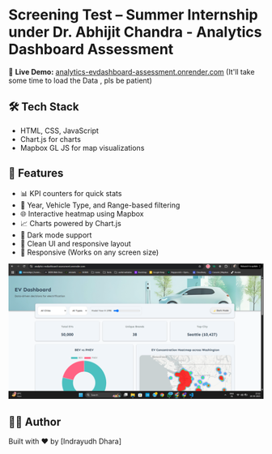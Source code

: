 # Screening Test – Summer Internship under Dr. Abhijit Chandra - Analytics Dashboard Assessment

🔗 **Live Demo:** [analytics-evdashboard-assessment.onrender.com](https://analytics-evdashboard-assessment.onrender.com)
(It'll take some time to load the Data , pls be patient)

## 🛠️ Tech Stack

- HTML, CSS, JavaScript
- Chart.js for charts
- Mapbox GL JS for map visualizations


## 🚀 Features

- 📊 KPI counters for quick stats
- 📅 Year, Vehicle Type, and Range-based filtering
- 🌐 Interactive heatmap using Mapbox
- 📈 Charts powered by Chart.js
- 🌙 Dark mode support
- 🧹 Clean UI and responsive layout
- 📱 Responsive (Works on any screen size)

![Dashboard Screenshot](./Dashboard.png)

## 🧑‍💻 Author

Built with ❤️ by [Indrayudh Dhara]  